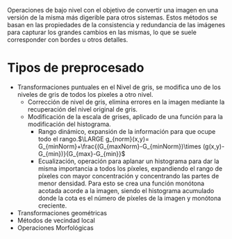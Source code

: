 Operaciones de bajo nivel con el objetivo de convertir una imagen en una versión de la misma más digerible para otros sistemas. Estos métodos se basan en las propiedades de la consistencia y redundancia de las imágenes para capturar los grandes cambios en las mismas, lo que se suele corresponder con bordes u otros detalles.
# Tipos de preprocesado
- Transformaciones puntuales en el Nivel de gris, se modifica uno de los niveles de gris de todos los píxeles a otro nivel.
	- Corrección de nivel de gris, elimina errores en la imagen mediante la recuperación del nivel original de gris.
	- Modificación de la escala de grises, aplicado de una función para la modificación del histograma. 
		- Rango dinámico, expansión de la información para que ocupe todo el rango.$\LARGE g_{norm}(x,y)= G_{minNorm}+\frac{(G_{maxNorm}-G_{minNorm})\times (g(x,y)-G_{min})}{G_{max}-G_{min}}$
		- Ecualización, operación para aplanar un histograma para dar la misma importancia a todos los píxeles, expandiendo el rango de píxeles con mayor concentración y concentrando las partes de menor densidad. Para esto se crea una función monótona acotada acorde a la imagen, siendo el histograma acumulado donde la cota es el número de píxeles de la imagen y monótona creciente.
- Transformaciones geométricas
- Métodos de vecindad local
- Operaciones Morfológicas
